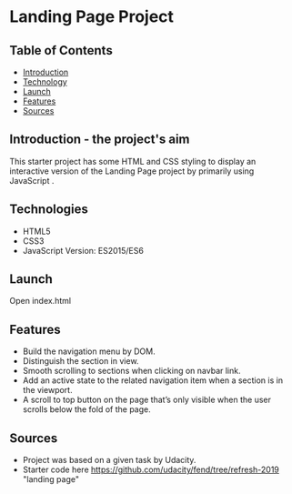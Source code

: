 # Landing Page Project
## Table of Contents

* [Introduction](#Introduction)
* [Technology](#Technology)
* [Launch](#Launch)
* [Features](#Features)
* [Sources](#Sources)

## Introduction - the project's aim
This starter project has some HTML and CSS styling to display an interactive version of the Landing Page project by primarily using JavaScript .

## Technologies
* HTML5
* CSS3
* JavaScript Version: ES2015/ES6

## Launch
Open index.html

## Features
* Build the navigation menu by DOM.
* Distinguish the section in view.
* Smooth scrolling to sections when clicking on navbar link.
* Add an active state to the related navigation item when a section is in the viewport.
* A scroll to top button on the page that’s only visible when the user scrolls below the fold of the page.

## Sources
* Project was based on a given task by Udacity.
* Starter code here https://github.com/udacity/fend/tree/refresh-2019 "landing page"